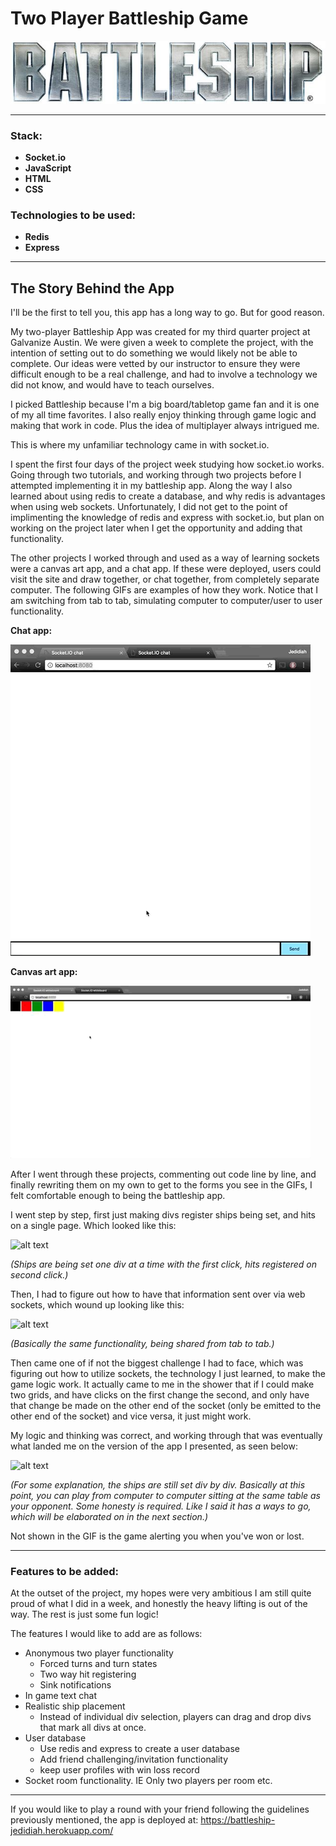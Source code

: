 # Two Player Battleship Game
![alt text](https://github.com/JedidiahBertram/two-player-battleship/blob/master/assets/Battleship_Logo.jpg)

---
### Stack:
* __Socket.io__
* __JavaScript__
* __HTML__
* __CSS__

### Technologies to be used:
* __Redis__
* __Express__

---
## The Story Behind the App

I'll be the first to tell you, this app has a long way to go. But for good reason.

My two-player Battleship App was created for my third quarter project at Galvanize Austin. We were given a week to complete the project, with the intention of setting out to do something we would likely not be able to complete. Our ideas were vetted by our instructor to ensure they were difficult enough to be a real challenge, and had to involve a technology we did not know, and would have to teach ourselves.

I picked Battleship because I'm a big board/tabletop game fan and it is one of my all time favorites. I also really enjoy thinking through game logic and making that work in code. Plus the idea of multiplayer always intrigued me.

This is where my unfamiliar technology came in with socket.io.

I spent the first four days of the project week studying how socket.io works. Going through two tutorials, and working through two projects before I attempted implementing it in my battleship app. Along the way I also learned about using redis to create a database, and why redis is advantages when using web sockets. Unfortunately, I did not get to the point of implimenting the knowledge of redis and express with socket.io, but plan on working on the project later when I get the opportunity and adding that functionality.

The other projects I worked through and used as a way of learning sockets were a canvas art app, and a chat app. If these were deployed, users could visit the site and draw together, or chat together, from completely separate computer. The following GIFs are examples of how they work. Notice that I am switching from tab to tab, simulating computer to computer/user to user functionality.

__Chat app:__

![alt text](https://github.com/JedidiahBertram/two-player-battleship/blob/master/assets/chatapp.gif)

__Canvas art app:__

![alt text](https://github.com/JedidiahBertram/two-player-battleship/blob/master/assets/pixelartgif.gif)

After I went through these projects, commenting out code line by line, and finally rewriting them on my own to get to the forms you see in the GIFs, I felt comfortable enough to being the battleship app.

I went step by step, first just making divs register ships being set, and hits on a single page. Which looked like this:

![alt text](https://github.com/JedidiahBertram/two-player-battleship/blob/master/assets/batlleship1st.gif)

*(Ships are being set one div at a time with the first click, hits registered on second click.)*

Then, I had to figure out how to have that information sent over via web sockets, which wound up looking like this:

![alt text](https://github.com/JedidiahBertram/two-player-battleship/blob/master/assets/battleship2nd.gif)

*(Basically the same functionality, being shared from tab to tab.)*

Then came one of if not the biggest challenge I had to face, which was figuring out how to utilize sockets, the technology I just learned, to make the game logic work. It actually came to me in the shower that if I could make two grids, and have clicks on the first change the second, and only have that change be made on the other end of the socket (only be emitted to the other end of the socket) and vice versa, it just might work.

My logic and thinking was correct, and working through that was eventually what landed me on the version of the app I presented, as seen below:

![alt text](https://github.com/JedidiahBertram/two-player-battleship/blob/master/assets/battleshiFinal.gif)

*(For some explanation, the ships are still set div by div. Basically at this point, you can play from computer to computer sitting at the same table as your opponent. Some honesty is required. Like I said it has a ways to go, which will be elaborated on in the next section.)*

Not shown in the GIF is the game alerting you when you've won or lost.

---
### Features to be added:

At the outset of the project, my hopes were very ambitious I am still quite proud of what I did in a week, and honestly the heavy lifting is out of the way. The rest is just some fun logic!

The features I would like to add are as follows:

* Anonymous two player functionality
  * Forced turns and turn states
  * Two way hit registering
  * Sink notifications
* In game text chat
* Realistic ship placement
  * Instead of individual div selection, players can drag and drop divs that mark all divs at once.
* User database
  * Use redis and express to create a user database
  * Add friend challenging/invitation functionality
  * keep user profiles with win loss record
* Socket room functionality. IE Only two players per room etc.

---
If you would like to play a round with your friend following the guidelines previously mentioned, the app is deployed at:
https://battleship-jedidiah.herokuapp.com/
